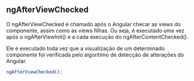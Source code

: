## ngAfterViewChecked


O ngAfterViewChecked é chamado após o Angular checar as views do componente, assim como as views filhas. Ou seja, é executado uma vez após o ngAfterViewInit() e a cada execução do ngAfterContentChecked().

Ele é executado toda vez que a visualização de um determinado componente foi
verificada pelo algoritimo de detecção de alterações do Angular.

```js
ngAfterViewChecked();
```
